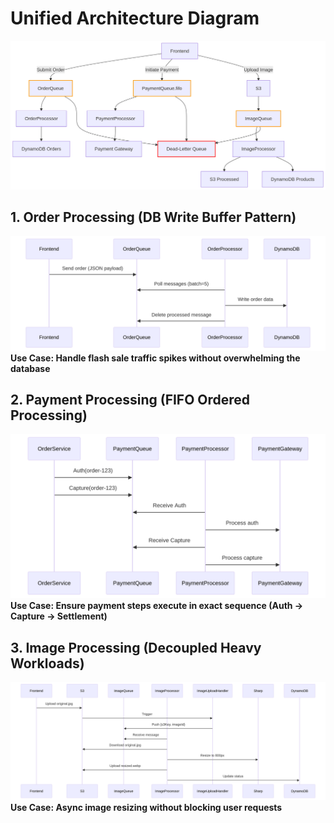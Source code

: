 
# Unified Architecture Diagram
![Architect Diagram](src/public/overall.png)<br />

## 1. Order Processing (DB Write Buffer Pattern)
![Order Processing Flow](src/public/orderProcessing.png)<br />
**Use Case: Handle flash sale traffic spikes without overwhelming the database**

## 2. Payment Processing (FIFO Ordered Processing)
![Payment Processing Flow](src/public/paymentProcessing.png)<br />
**Use Case: Ensure payment steps execute in exact sequence (Auth → Capture → Settlement)**


## 3. Image Processing (Decoupled Heavy Workloads)
![Image Processing Flow](src/public/imageProcessing.png)<br />
**Use Case: Async image resizing without blocking user requests**